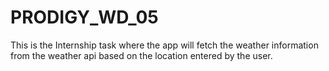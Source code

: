 # PRODIGY_WD_05

This is the Internship task where the app will fetch the weather information from the weather api based on the location entered by the user.
